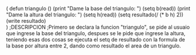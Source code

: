 (
	defun triangulo ()
	(print "Dame la base del triangulo: ")
    (setq b(read))
	(print "Dame la altura del triangulo: ")
    (setq h(read))
    (setq resultado(/ (* b h) 2))
          (write resultado)	     
)
;DESCRIPCION
;Primero se declara la funcion "triangulo", se pide al usuaio que ingrese la base del triangulo, despues se le pide que ingrese la altura, teniendo esas dos cosas se ejecuta el setq de resultado con la formula de la base por altura entre 2, dando como resultado el area de un triangulo.